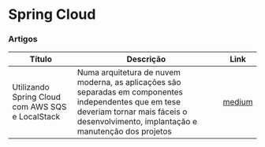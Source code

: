# Spring Cloud

### Artigos 

<table>
  <thead>
    <tr>
      <th>Título</th>
      <th>Descrição</th>
      <th>Link</th>
    </tr>
  </thead>
  
  <tbody>
    <tr>
      <td>Utilizando Spring Cloud com AWS SQS e LocalStack</td>
      <td>Numa arquitetura de nuvem moderna, as aplicações são separadas em componentes independentes que em tese deveriam tornar mais fáceis o desenvolvimento, implantação e manutenção dos projetos</td>
      <td>
        <a href="https://montivaljunior.medium.com/utilizando-spring-cloud-com-aws-sqs-e-localstack-d5bf66ea3151">medium</a>
      </td>
    </tr>
  </tbody>
</table>
